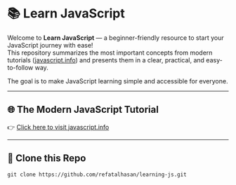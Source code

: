 # 📚 Learn JavaScript

Welcome to **Learn JavaScript** — a beginner-friendly resource to start your JavaScript journey with ease!  
This repository summarizes the most important concepts from modern tutorials ([javascript.info](https://javascript.info/)) and presents them in a clear, practical, and easy-to-follow way.  

The goal is to make JavaScript learning simple and accessible for everyone.

---

## 🌐 The Modern JavaScript Tutorial 
👉 [Click here to visit javascript.info](https://javascript.info/)

---

## 🔗 Clone this Repo

```
git clone https://github.com/refatalhasan/learning-js.git
```